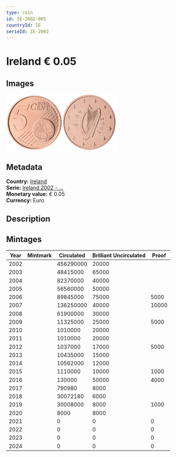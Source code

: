 ```yaml
---
type: coin
id: IE-2002-005
countryId: IE
serieId: IE-2002
---
```


# Ireland € 0.05

## Images

<img src="../../../Images/common-2002-005.webp" height="150" alt="Front image"><img src="Images/ireland-2002-005.webp" height="150" alt="Back image">

## Metadata

**Country:** [Ireland](../index.md)\
**Serie:** [Ireland 2002 - ...](index.md)\
**Monetary value:** € 0.05\
**Currency:** Euro

## Description

## Mintages

| Year | Mintmark | Circulated | Brilliant Uncirculated | Proof |
| ---- | -------- | ---------- | ---------------------- | ----- |
| 2002 |          | 456290000  | 20000                  |       |
| 2003 |          | 48415000   | 65000                  |       |
| 2004 |          | 82370000   | 40000                  |       |
| 2005 |          | 56560000   | 50000                  |       |
| 2006 |          | 89845000   | 75000                  | 5000  |
| 2007 |          | 136250000  | 40000                  | 10000 |
| 2008 |          | 61900000   | 30000                  |       |
| 2009 |          | 11325000   | 25000                  | 5000  |
| 2010 |          | 1010000    | 20000                  |       |
| 2011 |          | 1010000    | 20000                  |       |
| 2012 |          | 1037000    | 17000                  | 5000  |
| 2013 |          | 10435000   | 15000                  |       |
| 2014 |          | 10562000   | 12000                  |       |
| 2015 |          | 1110000    | 10000                  | 1000  |
| 2016 |          | 130000     | 50000                  | 4000  |
| 2017 |          | 790980     | 8000                   |       |
| 2018 |          | 30072180   | 6000                   |       |
| 2019 |          | 30008000   | 8000                   | 1000  |
| 2020 |          | 8000       | 8000                   |       |
| 2021 |          | 0          | 0                      | 0     |
| 2022 |          | 0          | 0                      | 0     |
| 2023 |          | 0          | 0                      | 0     |
| 2024 |          | 0          | 0                      | 0     |
